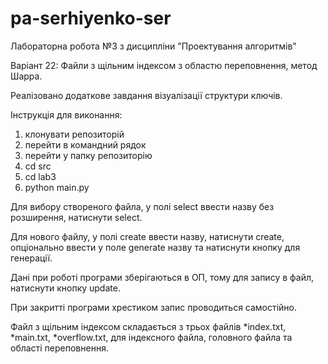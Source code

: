 # pa-serhiyenko-ser

Лабораторна робота №3 з дисципліни "Проектування алгоритмів"

Варіант 22: Файли з щільним індексом з областю переповнення, метод Шарра.

Реалізовано додаткове завдання візуалізації структури ключів.

Інструкція для виконання:

1. клонувати репозиторій
2. перейти в командний рядок
3. перейти у папку репозиторію
4. сd src
5. cd lab3
6. python main.py

Для вибору створеного файла, у полі select ввести назву без розширення, натиснути select.

Для нового файлу, у полі create ввести назву, натиснути create, опціонально ввести у поле generate назву та натиснути кнопку для генерації.

Дані при роботі програми зберігаються в ОП, тому для запису в файл, натиснути кнопку update.

При закритті програми хрестиком запис проводиться самостійно.

Файл з щільним індексом складається з трьох файлів *index.txt, *main.txt, *overflow.txt, для індексного файла, головного файла та області переповнення.
